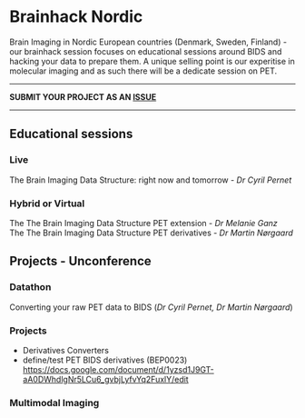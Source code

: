 # Brainhack Nordic

Brain Imaging in Nordic European countries (Denmark, Sweden, Finland) - our brainhack session focuses on educational sessions around BIDS and hacking your data to prepare them. A unique selling point is our experitise in molecular imaging and as such there will be a dedicate session on PET. 

----------------------------------------------------------------------------------------------------
   **SUBMIT YOUR PROJECT AS AN [ISSUE](https://github.com/openneuropet/outreach/issues/new/choose)**

----------------------------------------------------------------------------------------------------    

## Educational sessions

### Live

The Brain Imaging Data Structure: right now and tomorrow - _Dr Cyril Pernet_  

### Hybrid or Virtual

The The Brain Imaging Data Structure PET extension - _Dr Melanie Ganz_   
The The Brain Imaging Data Structure PET derivatives - _Dr Martin Nørgaard_   

## Projects - Unconference

### Datathon

Converting your raw PET data to BIDS (_Dr Cyril Pernet, Dr Martin Nørgaard_)  

### Projects

- Derivatives Converters
- define/test PET BIDS derivatives (BEP0023) https://docs.google.com/document/d/1yzsd1J9GT-aA0DWhdlgNr5LCu6_gvbjLyfvYq2FuxlY/edit 

### Multimodal Imaging






    
